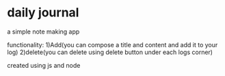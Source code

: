 # daily journal

a simple note making app 

functionality:
1)Add(you can compose a title and content and add it to your log)
2)delete(you can delete using delete button under each logs corner)

created using js and node
